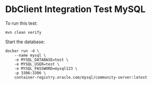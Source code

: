# DbClient Integration Test MySQL

To run this test:
```shell
mvn clean verify
```

Start the database:
```shell
docker run -d \
    --name mysql \
    -e MYSQL_DATABASE=test \
    -e MYSQL_USER=test \
    -e MYSQL_PASSWORD=mysql123 \
    -p 3306:3306 \
    container-registry.oracle.com/mysql/community-server:latest
```
